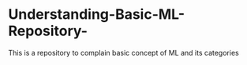 # Understanding-Basic-ML-Repository-
This is a repository to complain basic concept of ML and its categories
